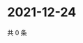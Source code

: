 # 2021-12-24

共 0 条

<!-- BEGIN WEIBO -->
<!-- 最后更新时间 Fri Dec 24 2021 17:12:31 GMT+0800 (China Standard Time) -->

<!-- END WEIBO -->
